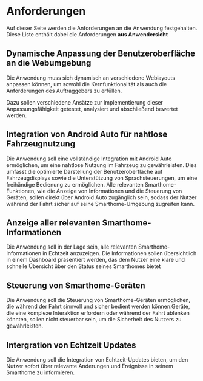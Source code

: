 # Anforderungen

Auf dieser Seite werden die Anforderungen an die Anwendung festgehalten. Diese Liste enthält dabei die Anforderungen **aus Anwendersicht** 

## Dynamische Anpassung der Benutzeroberfläche an die Webumgebung

Die Anwendung muss sich dynamisch an verschiedene Weblayouts anpassen können, um sowohl die Kernfunktionalität als auch die Anforderungen des Auftraggebers zu erfüllen.

Dazu sollen verschiedene Ansätze zur Implementierung dieser Anpassungsfähigkeit getestet, analysiert und abschließend bewertet werden.


## Integration von Android Auto für nahtlose Fahrzeugnutzung

Die Anwendung soll eine vollständige Integration mit Android Auto ermöglichen, um eine nahtlose Nutzung im Fahrzeug zu gewährleisten. Dies umfasst die optimierte Darstellung der Benutzeroberfläche auf Fahrzeugdisplays sowie die Unterstützung von Sprachsteuerungen, um eine freihändige Bedienung zu ermöglichen. Alle relevanten Smarthome-Funktionen, wie die Anzeige von Informationen und die Steuerung von Geräten, sollen direkt über Android Auto zugänglich sein, sodass der Nutzer während der Fahrt sicher auf seine Smarthome-Umgebung zugreifen kann.

## Anzeige aller relevanten Smarthome-Informationen

Die Anwendung soll in der Lage sein, alle relevanten Smarthome-Informationen in Echtzeit anzuzeigen. Die Informationen sollen übersichtlich in einem Dashboard präsentiert werden, das dem Nutzer eine klare und schnelle Übersicht über den Status seines Smarthomes bietet

## Steuerung von Smarthome-Geräten

Die Anwendung soll die Steuerung von Smarthome-Geräten ermöglichen, die während der Fahrt sinnvoll und sicher bedient werden können.Geräte, die eine komplexe Interaktion erfordern oder während der Fahrt ablenken könnten, sollen nicht steuerbar sein, um die Sicherheit des Nutzers zu gewährleisten.

## Intergration von Echtzeit Updates

Die Anwendung soll die Integration von Echtzeit-Updates bieten, um den Nutzer sofort über relevante Änderungen und Ereignisse in seinem Smarthome zu informieren. 


